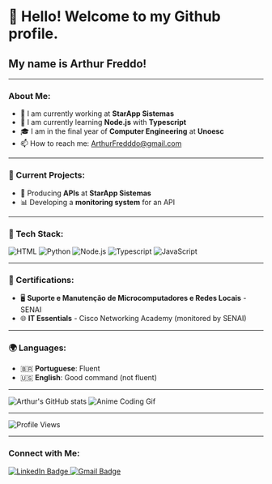 # 👋 Hello! Welcome to my Github profile.
## My name is Arthur Freddo!

---

### About Me:

- 🔭 I am currently working at **StarApp Sistemas**
- 🌱 I am currently learning **Node.js** with **Typescript**
- 🎓 I am in the final year of **Computer Engineering** at **Unoesc**
- 📫 How to reach me: ArthurFredddo@gmail.com

---

### 🚀 Current Projects:
- 🔨 Producing **APIs** at **StarApp Sistemas**
- 📊 Developing a **monitoring system** for an API

---

### 💼 Tech Stack:
![HTML](https://img.shields.io/badge/HTML-E34F26?style=for-the-badge&logo=html5&logoColor=white)
![Python](https://img.shields.io/badge/Python-3776AB?style=for-the-badge&logo=python&logoColor=white)
![Node.js](https://img.shields.io/badge/Node.js-339933?style=for-the-badge&logo=nodedotjs&logoColor=white)
![Typescript](https://img.shields.io/badge/Typescript-3178C6?style=for-the-badge&logo=typescript&logoColor=white)
![JavaScript](https://img.shields.io/badge/JavaScript-F7DF1E?style=for-the-badge&logo=javascript&logoColor=black)

---

### 📜 Certifications:

- 🖥️ **Suporte e Manutenção de Microcomputadores e Redes Locais** - SENAI
- 🌐 **IT Essentials** - Cisco Networking Academy (monitored by SENAI)

---

### 🌍 Languages:

- 🇧🇷 **Portuguese**: Fluent
- 🇺🇸 **English**: Good command (not fluent)

---

![Arthur's GitHub stats](https://github-readme-stats.vercel.app/api?username=arthurfreddo&show_icons=true&theme=radical)
![Anime Coding Gif](https://media.giphy.com/media/WlNLukEnQOYEA9ZwdS/giphy-downsized.gif)

---

![Profile Views](https://komarev.com/ghpvc/?username=arthurfreddo&color=brightgreen)

---

### Connect with Me:

<a href="https://www.linkedin.com/in/arthur-freddo-631304237/" target="_blank">
    <img src="https://img.shields.io/badge/-LinkedIn-blue?style=flat-square&logo=Linkedin&logoColor=white" alt="LinkedIn Badge">
</a>
<a href="https://mail.google.com/mail/?view=cm&fs=1&to=ArthurFredddo@gmail.com" target="_blank">
    <img src="https://img.shields.io/badge/-Gmail-red?style=flat-square&logo=Gmail&logoColor=white" alt="Gmail Badge">
</a>

